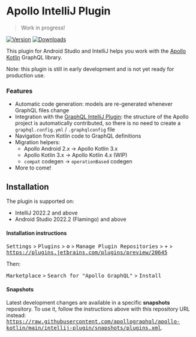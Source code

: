 # Apollo IntelliJ Plugin

> Work in progress!

[![Version](https://img.shields.io/jetbrains/plugin/v/20645.svg)](https://plugins.jetbrains.com/plugin/20645)
[![Downloads](https://img.shields.io/jetbrains/plugin/d/20645.svg)](https://plugins.jetbrains.com/plugin/20645)

<!-- Plugin description -->

This plugin for Android Studio and IntelliJ helps you work with the
[Apollo Kotlin](https://github.com/apollographql/apollo-kotlin) GraphQL library.

Note: this plugin is still in early development and is not yet ready for production use.

### Features
- Automatic code generation: models are re-generated whenever GraphQL files change
- Integration with the [GraphQL IntelliJ Plugin](https://plugins.jetbrains.com/plugin/8097-js-graphql): the structure of the Apollo project is automatically contributed, so there is no need to create a `graphql.config.yml` / `.graphqlconfig` file
- Navigation from Kotlin code to GraphQL definitions
- Migration helpers:
  - Apollo Android 2.x → Apollo Kotlin 3.x
  - Apollo Kotlin 3.x → Apollo Kotlin 4.x (WIP)
  - `compat` codegen → `operationBased` codegen
- More to come!

<!-- Plugin description end -->

## Installation

The plugin is supported on:

* IntelliJ 2022.2 and above
* Android Studio 2022.2 (Flamingo) and above

#### Installation instructions

<kbd>Settings</kbd> > <kbd>Plugins</kbd> > <kbd>⚙</kbd>️ > <kbd>Manage Plugin
Repositories</kbd> > <kbd>+</kbd> > <kbd>https://plugins.jetbrains.com/plugins/preview/20645</kbd>

Then:

<kbd>Marketplace</kbd> > <kbd>Search for "Apollo GraphQL"</kbd> > <kbd>Install</kbd>

#### Snapshots

Latest development changes are available in a specific **snapshots** repository. To use it, follow the instructions
above with this repository URL
instead: <kbd>https://raw.githubusercontent.com/apollographql/apollo-kotlin/main/intellij-plugin/snapshots/plugins.xml</kbd>.

